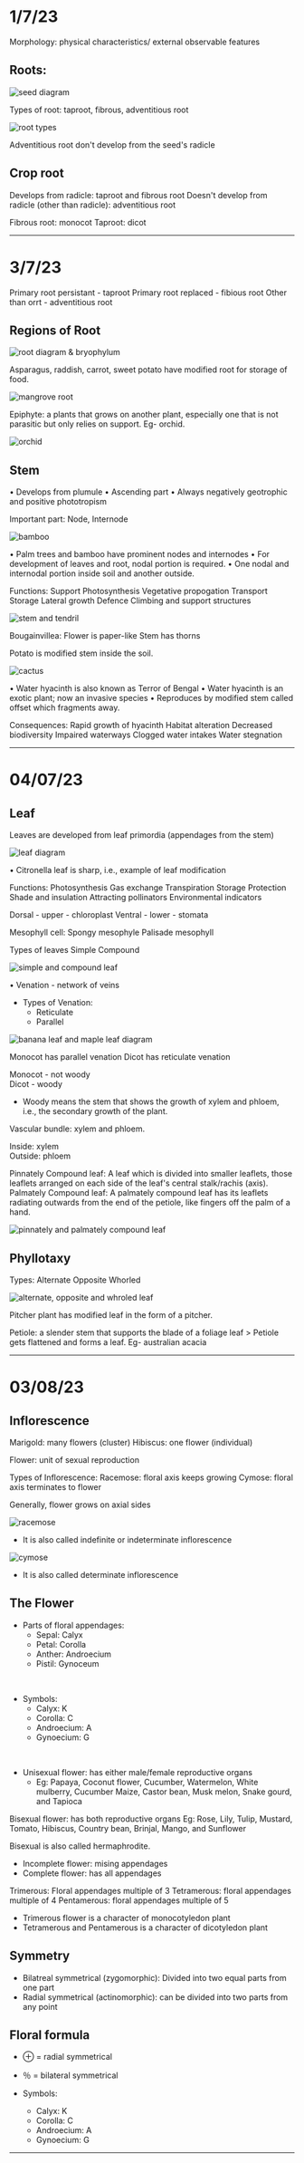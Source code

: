 # 1/7/23 

Morphology: physical characteristics/ external observable features 

## Roots: 

![seed diagram](https://shorturl.at/chiCU)

Types of root: taproot, fibrous, adventitious root

![root types](https://shorturl.at/nsIJZ)

Adventitious root don't develop from the seed's radicle 

## Crop root 

Develops from radicle: taproot and fibrous root 
Doesn't develop from radicle (other than radicle): adventitious root

Fibrous root: monocot 
Taproot: dicot 

---


# 3/7/23 

Primary root persistant - taproot 
Primary root replaced - fibious root 
Other than orrt - adventitious root 

## Regions of Root 

![root diagram & bryophylum](https://i.imgur.com/oQCYpe0.jpg)

Asparagus, raddish, carrot, sweet potato have modified root for storage of food. 

![mangrove root](https://i.imgur.com/ooX4YQz.png)

Epiphyte: a plants that grows on another plant, especially one that is not parasitic but only relies on support. Eg- orchid. 

![orchid](https://i.imgur.com/GUv9aUR.jpg)

## Stem 

• Develops from plumule
• Ascending part 
• Always negatively geotrophic and positive phototropism 

Important part: Node, Internode 

![bamboo](https://i.imgur.com/fTeCgnG.jpg)

• Palm trees and bamboo have prominent nodes and internodes 
• For development of leaves and root, nodal portion is required. 
• One nodal and internodal portion inside soil and another outside. 

Functions: 
    Support 
    Photosynthesis 
    Vegetative propogation
    Transport
    Storage 
    Lateral growth 
    Defence 
    Climbing and support structures 

![stem and tendril](https://i.imgur.com/Er39jAZ.jpg)

Bougainvillea: 
    Flower is paper-like
    Stem has thorns 

Potato is modified stem inside the soil. 

![cactus](https://i.imgur.com/fHSzIQz.jpg)

• Water hyacinth is also known as Terror of Bengal 
• Water hyacinth is an exotic plant; now an invasive species
• Reproduces by modified stem called offset which fragments away. 

Consequences: 
    Rapid growth of hyacinth 
    Habitat alteration 
    Decreased biodiversity 
    Impaired waterways 
    Clogged water intakes 
    Water stegnation 


---


# 04/07/23 

## Leaf

Leaves are developed from leaf primordia (appendages from the stem)

![leaf diagram](https://i.imgur.com/8ZAZjj5.jpg)

• Citronella leaf is sharp, i.e., example of leaf modification

Functions: 
    Photosynthesis
    Gas exchange
    Transpiration
    Storage
    Protection
    Shade and insulation
    Attracting pollinators
    Environmental indicators

Dorsal - upper - chloroplast
Ventral - lower - stomata 

Mesophyll cell: 
    Spongy mesophyle 
    Palisade mesophyll

Types of leaves 
    Simple
    Compound 

![simple and compound leaf](https://i.imgur.com/5GPNdDU.jpg)

• Venation - network of veins

- Types of Venation:
    - Reticulate 
    - Parallel 

![banana leaf and maple leaf diagram](https://i.imgur.com/h56RGNu.jpg)

Monocot has parallel venation 
Dicot has reticulate venation 

Monocot - not woody <br> 
Dicot - woody 

- Woody means the stem that shows the growth of xylem and phloem, i.e., the secondary growth of the plant. 

Vascular bundle: xylem and phloem. 

Inside: xylem <br>
Outside: phloem

Pinnately Compound leaf: A leaf which is divided into smaller leaflets, those leaflets arranged on each side of the leaf's central stalk/rachis (axis).
Palmately Compound leaf: A palmately compound leaf has its leaflets radiating outwards from the end of the petiole, like fingers off the palm of a hand.

![pinnately and palmately compound leaf](https://i.imgur.com/y8HIIWB.jpg)

## Phyllotaxy

Types:
    Alternate
    Opposite
    Whorled 

![alternate, opposite and whroled leaf](https://i.imgur.com/EQKS7zf.jpg)

Pitcher plant has modified leaf in the form of a pitcher. 

Petiole: a slender stem that supports the blade of a foliage leaf
    > Petiole gets flattened and forms a leaf. 
    Eg- australian acacia 




---


# 03/08/23 

## Inflorescence 

Marigold: many flowers (cluster) 
Hibiscus: one flower (individual)

Flower: unit of sexual reproduction 

Types of Inflorescence: 
    Racemose: floral axis keeps growing 
    Cymose: floral axis terminates to flower 

Generally, flower grows on axial sides 

![racemose](https://i.imgur.com/WBBhlay.jpg)
- It is also called indefinite or indeterminate inflorescence

![cymose](https://i.imgur.com/Zdt7YtY.jpg)
- It is also called determinate inflorescence


## The Flower

- Parts of floral appendages: 
    - Sepal: Calyx
    - Petal: Corolla 
    - Anther: Androecium 
    - Pistil: Gynoceum 

<br>

- Symbols: 
    - Calyx: K 
    - Corolla: C 
    - Androecium: A 
    - Gynoecium: G 

<br>

- Unisexual flower: has either male/female reproductive organs
    - Eg: Papaya, Coconut flower, Cucumber, Watermelon, White mulberry, Cucumber Maize, Castor bean, Musk melon, Snake gourd, and Tapioca


Bisexual flower: has both reproductive organs 
    Eg: Rose, Lily, Tulip, Mustard, Tomato, Hibiscus, Country bean, Brinjal, Mango, and Sunflower

Bisexual is also called hermaphrodite.


- Incomplete flower: mising appendages 
- Complete flower: has all appendages

Trimerous: Floral appendages multiple of 3 
Tetramerous: floral appendages multiple of 4 
Pentamerous: floral appendages multiple of 5 

- Trimerous flower is a character of monocotyledon plant 
- Tetramerous and Pentamerous is a character of dicotyledon plant 

## Symmetry 

- Bilatreal symmetrical (zygomorphic): Divided into two equal parts from one part 
- Radial symmetrical (actinomorphic): can be divided into two parts from any point

## Floral formula 
- ⊕ = radial symmetrical 
- ％ = bilateral symmetrical

- Symbols: 
    - Calyx: K 
    - Corolla: C 
    - Androecium: A 
    - Gynoecium: G 

---